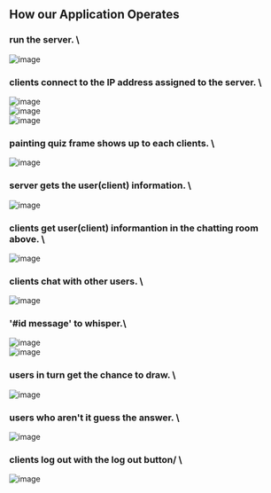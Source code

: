 ## How our Application Operates
### run the server. \
![image](https://user-images.githubusercontent.com/39490214/132691507-8418d480-b17e-4f7e-917d-a98419a50d72.png)

### clients connect to the IP address assigned to the server. \
![image](https://user-images.githubusercontent.com/39490214/132691613-1b445cf5-4954-41a3-8794-4df731ae8da1.png) \
![image](https://user-images.githubusercontent.com/39490214/132691642-cb07a0b7-214a-42a4-bb4d-9a3dd732ea7c.png) \
![image](https://user-images.githubusercontent.com/39490214/132691695-78f5a0c0-c77e-4531-b344-ba24bffe0744.png) 
 
### painting quiz frame shows up to each clients. \
![image](https://user-images.githubusercontent.com/39490214/132692133-ac048ef4-ca48-49e5-b9ad-f14abe54057a.png)

### server gets the user(client) information. \
![image](https://user-images.githubusercontent.com/39490214/132692187-ec55b582-de4b-436a-a6e4-e22a529dd60f.png)

### clients get user(client) informantion in the chatting room above. \
![image](https://user-images.githubusercontent.com/39490214/132692320-218cb14d-4983-4d8c-8b84-8d18cfd981e9.png)

### clients chat with other users. \
![image](https://user-images.githubusercontent.com/39490214/132692570-271074d8-c117-434a-a941-7a9346e0d32c.png)

### '#id message' to whisper.\
![image](https://user-images.githubusercontent.com/39490214/132692669-b4fed2d0-a5cb-4362-b218-8fa7955f8c3c.png) \
![image](https://user-images.githubusercontent.com/39490214/132692741-9ddd49d2-1ba0-4528-9c43-5dab0c3d865c.png)

### users in turn get the chance to draw. \
![image](https://user-images.githubusercontent.com/39490214/132692776-52b39a87-97d3-4d48-874c-ae533ed3ae8d.png)

### users who aren't it guess the answer. \
![image](https://user-images.githubusercontent.com/39490214/132692887-a6bc05b8-e894-42e5-95bb-6f7692b1c5dd.png)

### clients log out with the log out button/ \
![image](https://user-images.githubusercontent.com/39490214/132692934-9c3b346b-19d7-4d50-a2b2-7d01f5aaaf08.png)
